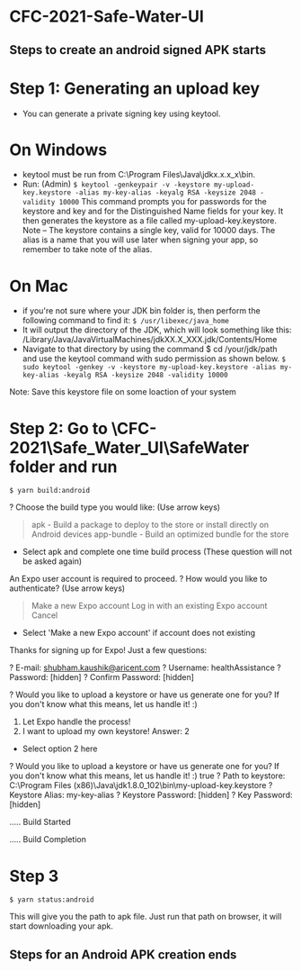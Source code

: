 # CFC-2021-Safe-Water-UI

## Steps to create an android signed APK starts

# Step 1: Generating an upload key

- You can generate a private signing key using keytool. 

# On Windows 
- keytool must be run from C:\Program Files\Java\jdkx.x.x_x\bin.
- Run: (Admin)
`$ keytool -genkeypair -v -keystore my-upload-key.keystore -alias my-key-alias -keyalg RSA -keysize 2048 -validity 10000`
This command prompts you for passwords for the keystore and key and for the Distinguished Name fields for your key. It then generates the keystore as a file called my-upload-key.keystore.
Note – 
The keystore contains a single key, valid for 10000 days. The alias is a name that you will use later when signing your app, so remember to take note of the alias.

# On Mac
- if you're not sure where your JDK bin folder is, then perform the following command to find it:
`$ /usr/libexec/java_home`
- It will output the directory of the JDK, which will look something like this:
/Library/Java/JavaVirtualMachines/jdkXX.X_XXX.jdk/Contents/Home
- Navigate to that directory by using the command $ cd /your/jdk/path and use the keytool command with sudo permission as shown below.
`$ sudo keytool -genkey -v -keystore my-upload-key.keystore -alias my-key-alias -keyalg RSA -keysize 2048 -validity 10000`

Note: Save this keystore file on some loaction of your system

# Step 2: Go to \CFC-2021\Safe_Water_UI\SafeWater folder and run

`$ yarn build:android`

? Choose the build type you would like: (Use arrow keys)
> apk - Build a package to deploy to the store or install directly on Android devices
  app-bundle - Build an optimized bundle for the store
  
- Select apk and complete one time build process (These question will not be asked again)

An Expo user account is required to proceed.
? How would you like to authenticate? (Use arrow keys)
> Make a new Expo account
  Log in with an existing Expo account
  Cancel
  
- Select 'Make a new Expo account' if account does not existing

Thanks for signing up for Expo!
Just a few questions:

? E-mail: shubham.kaushik@aricent.com
? Username: healthAssistance
? Password: [hidden]
? Confirm Password: [hidden]

? Would you like to upload a keystore or have us generate one for you?
If you don't know what this means, let us handle it! :)

  1) Let Expo handle the process!
  2) I want to upload my own keystore!
  Answer: 2

- Select option 2 here

? Would you like to upload a keystore or have us generate one for you?
If you don't know what this means, let us handle it! :)
 true
? Path to keystore: C:\Program Files (x86)\Java\jdk1.8.0_102\bin\my-upload-key.keystore
? Keystore Alias: my-key-alias
? Keystore Password: [hidden]
? Key Password: [hidden]

..... Build Started

..... Build Completion

# Step 3 
`$ yarn status:android`

This will give you the path to apk file. Just run that path on browser, it will start downloading your apk.

## Steps for an Android APK creation ends